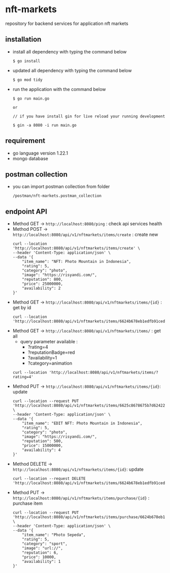 # nft-markets
repository for backend services for application nft markets

## installation 
- install all dependency with typing the command below
  ```
  $ go install 
  ```
- updated all dependency with typing the command below
  ```
  $ go mod tidy
  ```
- run the application with the command below
  ```
  $ go run main.go 
  
  or

  // if you have install gin for live reload your running development
  
  $ gin -a 8080 -i run main.go 
  ```

## requirement
- go language version 1.22.1
- mongo database

## postman collection
- you can import postman collection from folder
  ```
  /postman/nft-markets.postman_collection
  ```
  
## endpoint API
- Method GET -> `http://localhost:8080/ping` : check api services health
- Method POST -> `http://localhost:8080/api/v1/nftmarkets/items/create` : create new
  ```
  curl --location 'http://localhost:8080/api/v1/nftmarkets/items/create' \
  --header 'Content-Type: application/json' \
  --data '{
      "item_name": "NFT: Photo Mountain in Indonesia",
      "rating": 5,
      "category": "photo",
      "image": "https://risyandi.com/",
      "reputation": 800,
      "price": 25000000,
      "availability": 2
  }'
  ```
- Method GET -> `http://localhost:8080/api/v1/nftmarkets/items/{id}` : get by id
  ```
  curl --location 'http://localhost:8080/api/v1/nftmarkets/items/6624b678eb1edfb91ced9293d'
  ```
- Method GET -> `http://localhost:8080/api/v1/nftmarkets/items/` : get all 
  - query parameter available :
    - ?rating=4
    - ?reputationBadge=red
    - ?availability=1
    - ?category=animation 
  ```
  curl --location 'http://localhost:8080/api/v1/nftmarkets/items/?rating=4'
  ```    
- Method PUT -> `http://localhost:8080/api/v1/nftmarkets/items/{id}`: update
  ```
  curl --location --request PUT 'http://localhost:8080/api/v1/nftmarkets/items/6625c8678675b7d624220fde' \
  --header 'Content-Type: application/json' \
  --data '{
      "item_name": "EDIT NFT: Photo Mountain in Indonesia",
      "rating": 5,
      "category": "photo",
      "image": "https://risyandi.com/",
      "reputation": 500,
      "price": 15000000,
      "availability": 4
  }'
  ```
- Method DELETE -> `http://localhost:8080/api/v1/nftmarkets/items/{id}`: update
  ```
  curl --location --request DELETE 'http://localhost:8080/api/v1/nftmarkets/items/6624b678eb1edfb91ced9293'
  ```
- Method PUT -> `http://localhost:8080/api/v1/nftmarkets/items/purchase/{id}` : purchase item
  ```
  curl --location --request PUT 'http://localhost:8080/api/v1/nftmarkets/items/purchase/6624b678eb1edfb91ced9293' \
  --header 'Content-Type: application/json' \
  --data '{
      "item_name": "Photo Sepeda",
      "rating": 5,
      "category": "sport",
      "image": "url://",
      "reputation": 6,
      "price": 10000,
      "availability": 1
  }'
  ```